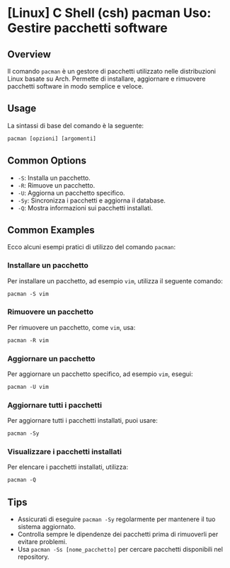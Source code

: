 # [Linux] C Shell (csh) pacman Uso: Gestire pacchetti software

## Overview
Il comando `pacman` è un gestore di pacchetti utilizzato nelle distribuzioni Linux basate su Arch. Permette di installare, aggiornare e rimuovere pacchetti software in modo semplice e veloce.

## Usage
La sintassi di base del comando è la seguente:

```csh
pacman [opzioni] [argomenti]
```

## Common Options
- `-S`: Installa un pacchetto.
- `-R`: Rimuove un pacchetto.
- `-U`: Aggiorna un pacchetto specifico.
- `-Sy`: Sincronizza i pacchetti e aggiorna il database.
- `-Q`: Mostra informazioni sui pacchetti installati.

## Common Examples
Ecco alcuni esempi pratici di utilizzo del comando `pacman`:

### Installare un pacchetto
Per installare un pacchetto, ad esempio `vim`, utilizza il seguente comando:

```csh
pacman -S vim
```

### Rimuovere un pacchetto
Per rimuovere un pacchetto, come `vim`, usa:

```csh
pacman -R vim
```

### Aggiornare un pacchetto
Per aggiornare un pacchetto specifico, ad esempio `vim`, esegui:

```csh
pacman -U vim
```

### Aggiornare tutti i pacchetti
Per aggiornare tutti i pacchetti installati, puoi usare:

```csh
pacman -Sy
```

### Visualizzare i pacchetti installati
Per elencare i pacchetti installati, utilizza:

```csh
pacman -Q
```

## Tips
- Assicurati di eseguire `pacman -Sy` regolarmente per mantenere il tuo sistema aggiornato.
- Controlla sempre le dipendenze dei pacchetti prima di rimuoverli per evitare problemi.
- Usa `pacman -Ss [nome_pacchetto]` per cercare pacchetti disponibili nel repository.